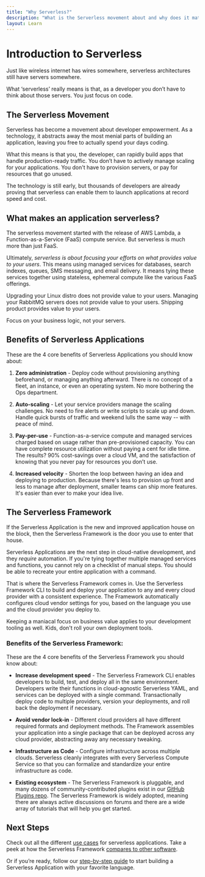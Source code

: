 ```yaml
---
title: "Why Serverless?"
description: "What is the Serverless movement about and why does it matter?"
layout: Learn
---
```


# Introduction to Serverless

Just like wireless internet has wires somewhere, serverless architectures still have servers somewhere.

What ‘serverless’ really means is that, as a developer you don’t have to think about those servers. You just focus on code.

## The Serverless Movement

Serverless has become a movement about developer empowerment. As a technology, it abstracts away the most menial parts of building an application, leaving you free to actually spend your days coding.

What this means is that you, the developer, can rapidly build apps that handle production-ready traffic. You don’t have to actively manage scaling for your applications. You don't have to provision servers, or pay for resources that go unused.

The technology is still early, but thousands of developers are already proving that serverless can enable them to launch applications at record speed and cost.

## What makes an application serverless?

The serverless movement started with the release of AWS Lambda, a Function-as-a-Service (FaaS) compute service. But serverless is much more than just FaaS.

Ultimately, _serverless is about focusing your efforts on what provides value to your users_. This means using managed services for databases, search indexes, queues, SMS messaging, and email delivery. It means tying these services together using stateless, ephemeral compute like the various FaaS offerings.

Upgrading your Linux distro does not provide value to your users. Managing your RabbitMQ servers does not provide value to your users. Shipping product provides value to your users.

Focus on your business logic, not your servers.

## Benefits of Serverless Applications

These are the 4 core benefits of Serverless Applications you should know about:

1. **Zero administration** - Deploy code without provisioning anything beforehand, or managing anything afterward. There is no concept of a fleet, an instance, or even an operating system. No more bothering the Ops department.

2. **Auto-scaling** - Let your service providers manage the scaling challenges. No need to fire alerts or write scripts to scale up and down. Handle quick bursts of traffic and weekend lulls the same way -- with peace of mind.

3. **Pay-per-use** - Function-as-a-service compute and managed services charged based on usage rather than pre-provisioned capacity. You can have complete resource utilization without paying a cent for idle time. The results? 90% cost-savings over a cloud VM, and the satisfaction of knowing that you never pay for resources you don’t use.

4. **Increased velocity** - Shorten the loop between having an idea and deploying to production. Because there's less to provision up front and less to manage after deployment, smaller teams can ship more features. It's easier than ever to make your idea live.

## The Serverless Framework

If the Serverless Application is the new and improved application house on the block, then the Serverless Framework is the door you use to enter that house.

Serverless Applications are the next step in cloud-native development, and they _require_ automation. If you're tying together multiple managed services and functions, you cannot rely on a checklist of manual steps. You should be able to recreate your entire application with a command.

That is where the Serverless Framework comes in. Use the Serverless Framework CLI to build and deploy your application to any and every cloud provider with a consistent experience. The Framework automatically configures cloud vendor settings for you, based on the language you use and the cloud provider you deploy to.

Keeping a maniacal focus on business value applies to your development tooling as well. Kids, don't roll your own deployment tools.

### Benefits of the Serverless Framework:

These are the 4 core benefits of the Serverless Framework you should know about:

* **Increase development speed** - The Serverless Framework CLI enables developers to build, test, and deploy all in the same environment. Developers write their functions in cloud-agnostic Serverless YAML, and services can be deployed with a single command. Transactionally deploy code to multiple providers, version your deployments, and roll back the deployment if necessary.

* **Avoid vendor lock-in** - Different cloud providers all have different required formats and deployment methods. The Framework assembles your application into a single package that can be deployed across any cloud provider, abstracting away any necessary tweaking.

* **Infrastructure as Code** - Configure infrastructure across multiple clouds. Serverless cleanly integrates with every Serverless Compute Service so that you can formalize and standardize your entire infrastructure as code.

* **Existing ecosystem** - The Serverless Framework is pluggable, and many dozens of community-contributed plugins exist in our [GitHub Plugins repo](https://github.com/serverless/plugins). The Serverless Framework is widely adopted, meaning there are always active discussions on forums and there are a wide array of tutorials that will help you get started.

## Next Steps

Check out all the different [use cases](./use-cases.md) for serverless applications. Take a peek at how the Serverless Framework [compares to other software](./comparisons.md).

Or if you’re ready, follow our [step-by-step guide](./quick-start) to start building a Serverless Application with your favorite language.

